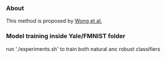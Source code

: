 ### About
This method is proposed by [Wong et al.](https://github.com/locuslab/convex_adversarial)

### Model training inside Yale/FMNIST folder
run './experiments.sh' to train both natural anc robust classifiers
